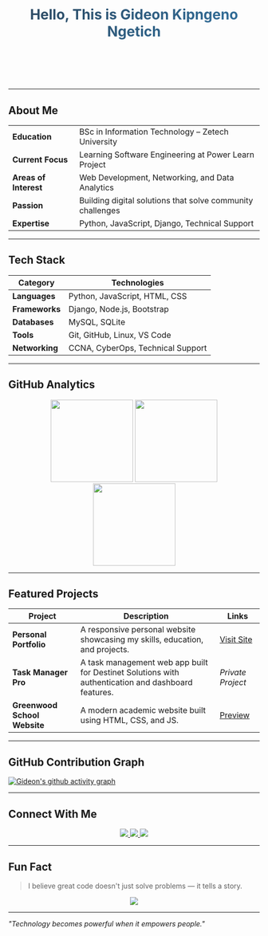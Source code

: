 <h1 align="center" style="
  background: linear-gradient(-45deg, #2c3e50, #3498db, #2c3e50);
  background-size: 400% 400%;
  animation: gradientShift 4s ease infinite;
  -webkit-background-clip: text;
  -webkit-text-fill-color: transparent;
  display: inline-block;
">
  Hello, This is Gideon Kipngeno Ngetich
</h1>

<h3 align="center" style="animation: fadeInUp 2s ease-out 0.5s both;">
  Web Developer | Networking & System Support Specialist | Aspiring Data Analyst
</h3>

<style>
  @keyframes gradientShift {
    0% { background-position: 0% 50%; }
    50% { background-position: 100% 50%; }
    100% { background-position: 0% 50%; }
  }
  @keyframes fadeInUp {
    from { opacity: 0; transform: translateY(20px); }
    to { opacity: 1; transform: translateY(0); }
  }
</style>

---

## About Me

| | |
|-|-|
| **Education** | BSc in Information Technology – Zetech University |
| **Current Focus** | Learning Software Engineering at Power Learn Project |
| **Areas of Interest** | Web Development, Networking, and Data Analytics |
| **Passion** | Building digital solutions that solve community challenges |
| **Expertise** | Python, JavaScript, Django, Technical Support |

---

## Tech Stack

| Category | Technologies |
|----------|--------------|
| **Languages** | Python, JavaScript, HTML, CSS |
| **Frameworks** | Django, Node.js, Bootstrap |
| **Databases** | MySQL, SQLite |
| **Tools** | Git, GitHub, Linux, VS Code |
| **Networking** | CCNA, CyberOps, Technical Support |

---

## GitHub Analytics

<p align="center">
  <img src="https://github-readme-stats.vercel.app/api?username=Gideon-Kipngeno&show_icons=true&theme=tokyonight&hide_border=true" height="165">
  <img src="https://github-readme-streak-stats.herokuapp.com/?user=Gideon-Kipngeno&theme=tokyonight&hide_border=true" height="165">
  <br/>
  <img src="https://github-readme-stats.vercel.app/api/top-langs/?username=Gideon-Kipngeno&layout=compact&theme=tokyonight&hide_border=true" height="165">
</p>

---

## Featured Projects

| Project | Description | Links |
|---------|-------------|--------|
| **Personal Portfolio** | A responsive personal website showcasing my skills, education, and projects. | [Visit Site](https://gideon-kipngeno.github.io/GIDEON_K_N/) |
| **Task Manager Pro** | A task management web app built for Destinet Solutions with authentication and dashboard features. | *Private Project* |
| **Greenwood School Website** | A modern academic website built using HTML, CSS, and JS. | [Preview](https://gideon-kipngeno.github.io/Greenwood/) |

---

## GitHub Contribution Graph

[![Gideon's github activity graph](https://github-readme-activity-graph.vercel.app/graph?username=Gideon-Kipngeno&theme=tokyo-night&hide_border=true)](https://github.com/Gideon-Kipngeno)

---

## Connect With Me

<p align="center">
  <a href="mailto:giddykipngeno5@gmail.com">
    <img src="https://img.shields.io/badge/Email-Contact Me-red?style=for-the-badge&logo=gmail">
  </a>
  <a href="https://linkedin.com/in/gideon-k-ngetich">
    <img src="https://img.shields.io/badge/LinkedIn-Gideon Ngetich-blue?style=for-the-badge&logo=linkedin">
  </a>
  <a href="https://gideon-kipngeno.github.io/portfolio/">
    <img src="https://img.shields.io/badge/Portfolio-Visit-green?style=for-the-badge&logo=google-chrome">
  </a>
</p>

---

## Fun Fact
> I believe great code doesn't just solve problems — it tells a story.

<p align="center">
  <img src="https://komarev.com/ghpvc/?username=Gideon-Kipngeno&color=brightgreen&style=for-the-badge">
</p>

---

*"Technology becomes powerful when it empowers people."*
